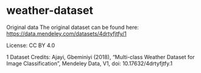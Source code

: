 # weather-dataset
Original data
The original dataset can be found here: https://data.mendeley.com/datasets/4drtyfjtfy/1

License: CC BY 4.0

1 Dataset Credits: Ajayi, Gbeminiyi (2018), “Multi-class Weather Dataset for Image Classification”, Mendeley Data, V1, doi: 10.17632/4drtyfjtfy.1
